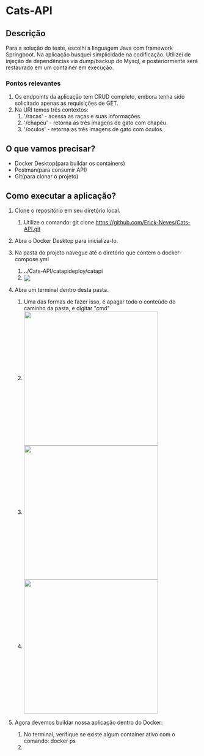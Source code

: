 ### <h1>Cats-API</h1>

## Descrição

Para a solução do teste, escolhi a linguagem Java com framework Springboot.
Na aplicação busquei simplicidade na codificação.
Utilizei de injeção de dependências via dump/backup do Mysql, e posteriormente será restaurado em um container em execução. 

### Pontos relevantes

1. Os endpoints da aplicação tem CRUD completo, embora tenha sido solicitado apenas as requisições de GET.
2. Na URI temos três contextos:
	1. '/racas' - acessa as raças e suas informações.
	2. '/chapeu' - retorna as três imagens de gato com chapéu.
	3. '/oculos' - retorna as três imagens de gato com óculos.

## O que vamos precisar?

* Docker Desktop(para buildar os containers)
* Postman(para consumir API)
* Git(para clonar o projeto)

## Como executar a aplicação?

1. Clone o repositório em seu diretório local.
	1. Utilize o comando: git clone https://github.com/Erick-Neves/Cats-API.git

2. Abra o Docker Desktop para inicializa-lo.

3. Na pasta do projeto navegue até o diretório que contem o docker-compose.yml
	1. ../Cats-API/catapideploy/catapi
	2. <img align="center" src="https://i.imgur.com/bQ60yKR.jpg"/>

4. Abra um terminal dentro desta pasta.
	1. Uma das formas de fazer isso, é apagar todo o conteúdo do caminho da pasta, e digitar "cmd"
	2. <img align="center" width="350" src="https://i.imgur.com/f0HLcfs.png"/>
	3. <img align="center" width="350" src="https://i.imgur.com/hmIirdN.png"/>
	4. <img align="center" width="350" src="https://i.imgur.com/yzDBbjq.jpg"/>
	
5. Agora devemos buildar nossa aplicação dentro do Docker:
	1. No terminal, verifique se existe algum container ativo com o comando: docker ps
	2. 
